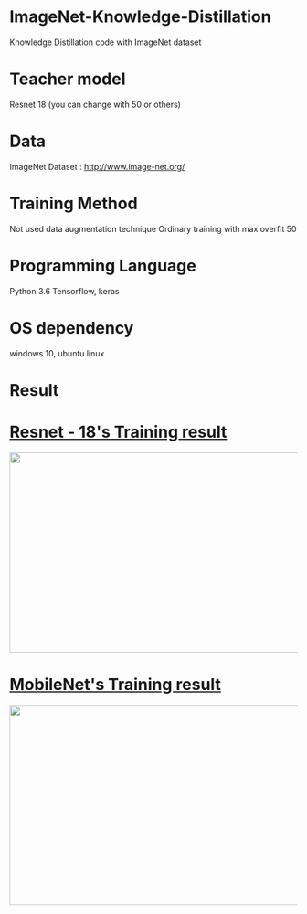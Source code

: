 # ImageNet-Knowledge-Distillation
Knowledge Distillation code with ImageNet dataset

# Teacher model
Resnet 18 (you can change with 50 or others)

# Data
ImageNet Dataset : http://www.image-net.org/

# Training Method
Not used data augmentation technique
Ordinary training with max overfit 50

# Programming Language
Python 3.6
Tensorflow, keras

# OS dependency
windows 10, ubuntu linux

# Result

<div class="imgTopic">
 <h1 class="title"><a href="#">Resnet - 18's Training result</a></h1>
 <p class="content"><a href="#"><img src="https://user-images.githubusercontent.com/29685163/49656613-20093680-fa81-11e8-97fb-ecb63c1ed385.png" alt="" width = "675" height ="350"/></a></p>
</div>

<div class="imgTopic2">
 <h1 class="title"><a href="#">MobileNet's Training result</a></h1>
 <p class="content"><a href="#"><img src="https://user-images.githubusercontent.com/29685163/49656474-cdc81580-fa80-11e8-8477-a5b31ab88e8c.png" alt="" width = "675" height ="350"/></a></p>
</div>

